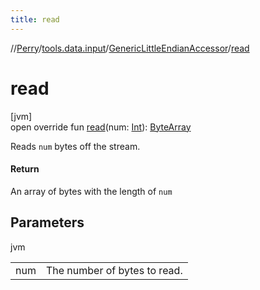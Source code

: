 ```yaml
---
title: read
---
```

//[Perry](../../../index.html)/[tools.data.input](../index.html)/[GenericLittleEndianAccessor](index.html)/[read](read.html)



# read



[jvm]\
open override fun [read](read.html)(num: [Int](https://kotlinlang.org/api/latest/jvm/stdlib/kotlin/-int/index.html)): [ByteArray](https://kotlinlang.org/api/latest/jvm/stdlib/kotlin/-byte-array/index.html)



Reads <code>num</code> bytes off the stream.



#### Return



An array of bytes with the length of <code>num</code>



## Parameters


jvm

| | |
|---|---|
| num | The number of bytes to read. |




